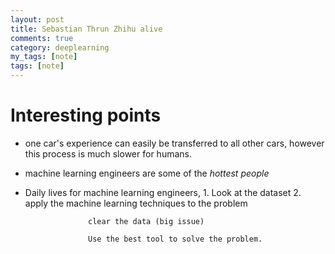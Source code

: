 ```yaml
---
layout: post
title: Sebastian Thrun Zhihu alive
comments: true
category: deeplearning
my_tags: [note]
tags: [note]
---
```




# Interesting points
+ one car's experience can  easily be transferred to all other cars, however this process is much slower for humans.
+ machine learning engineers are some of the *hottest people* 
+ Daily lives for machine learning engineers, 
         1. Look at the dataset
		   2. apply the machine learning techniques to the problem
		   
		            clear the data (big issue)
					
				    Use the best tool to solve the problem.



